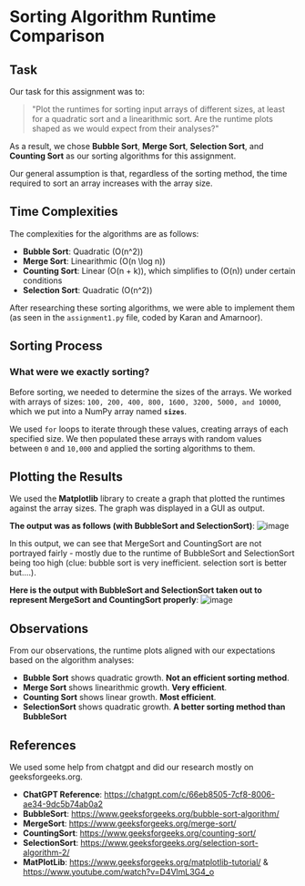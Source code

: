 # Sorting Algorithm Runtime Comparison

## Task

Our task for this assignment was to:

> "Plot the runtimes for sorting input arrays of different sizes, at least for a quadratic sort and a linearithmic sort. Are the runtime plots shaped as we would expect from their analyses?"

As a result, we chose **Bubble Sort**, **Merge Sort**, **Selection Sort**, and **Counting Sort** as our sorting algorithms for this assignment.

Our general assumption is that, regardless of the sorting method, the time required to sort an array increases with the array size.

## Time Complexities

The complexities for the algorithms are as follows:

- **Bubble Sort**: Quadratic \(O(n^2)\)
- **Merge Sort**: Linearithmic \(O(n \log n)\)
- **Counting Sort**: Linear \(O(n + k)\), which simplifies to \(O(n)\) under certain conditions
- **Selection Sort**: Quadratic \(O(n^2)\)

After researching these sorting algorithms, we were able to implement them (as seen in the `assignment1.py` file, coded by Karan and Amarnoor).

## Sorting Process

### What were we exactly sorting?

Before sorting, we needed to determine the sizes of the arrays. We worked with arrays of sizes: `100, 200, 400, 800, 1600, 3200, 5000, and 10000`, which we put into a NumPy array named **`sizes`**.

We used `for` loops to iterate through these values, creating arrays of each specified size. We then populated these arrays with random values between `0` and `10,000` and applied the sorting algorithms to them.

## Plotting the Results

We used the **Matplotlib** library to create a graph that plotted the runtimes against the array sizes. The graph was displayed in a GUI as output.

**The output was as follows (with BubbleSort and SelectionSort)**: ![image](https://github.com/user-attachments/assets/793bed4a-cb58-471e-a3c5-2a6a05733301)

In this output, we can see that MergeSort and CountingSort are not portrayed fairly - mostly due to the runtime of BubbleSort and SelectionSort being too high (clue: bubble sort is very inefficient. selection sort is better but....). 

**Here is the output with BubbleSort and SelectionSort taken out to represent MergeSort and CountingSort properly**: ![image](https://github.com/user-attachments/assets/8d63b972-555d-4010-a341-bf4ce86eff40)


## Observations

From our observations, the runtime plots aligned with our expectations based on the algorithm analyses:

- **Bubble Sort** shows quadratic growth. **Not an efficient sorting method**.
- **Merge Sort** shows linearithmic growth. **Very efficient**. 
- **Counting Sort** shows linear growth. **Most efficient**.
- **SelectionSort** shows quadratic growth. **A better sorting method than BubbleSort**


## References

We used some help from chatgpt and did our research mostly on geeksforgeeks.org. 

- **ChatGPT Reference**: https://chatgpt.com/c/66eb8505-7cf8-8006-ae34-9dc5b74ab0a2
- **BubbleSort**: https://www.geeksforgeeks.org/bubble-sort-algorithm/
- **MergeSort**:  https://www.geeksforgeeks.org/merge-sort/
- **CountingSort**: https://www.geeksforgeeks.org/counting-sort/
- **SelectionSort**: https://www.geeksforgeeks.org/selection-sort-algorithm-2/
- **MatPlotLib**: https://www.geeksforgeeks.org/matplotlib-tutorial/ & https://www.youtube.com/watch?v=D4VlmL3G4_o

  
